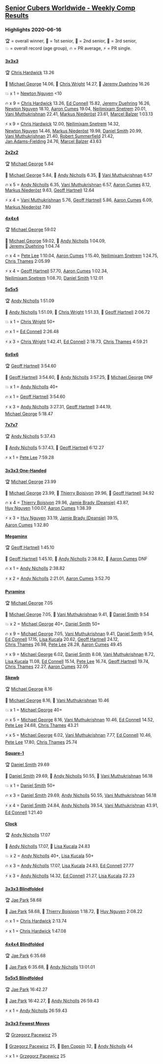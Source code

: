 <style>table {white-space: nowrap;}</style>
<link rel="stylesheet" type="text/css" href="/scw-comp/css/flags.css" />

## [Senior Cubers Worldwide - Weekly Comp Results](/scw-comp/results/)
### Highlights 2020-06-16

<span style="white-space: nowrap;">🏆 = overall winner</span>, <span style="white-space: nowrap;">🥇 = 1st senior</span>, <span style="white-space: nowrap;">🥈 = 2nd senior</span>, <span style="white-space: nowrap;">🥉 = 3rd senior</span>, <span style="white-space: nowrap;">💥 = overall record (age group)</span>, <span style="white-space: nowrap;">🔥 = PR average</span>, <span style="white-space: nowrap;">⚡ = PR single</span>.

#### [3x3x3](333.md)

<span style="white-space: nowrap;">🏆 [Chris Hardwick](../../persons/chris_hardwick/333.md) 13.26</span>

<span style="white-space: nowrap;">🥇 [Michael George](../../persons/michael_george/333.md) 14.06</span>, <span style="white-space: nowrap;">🥈 [Chris Wright](../../persons/chris_wright/333.md) 14.27</span>, <span style="white-space: nowrap;">🥉 [Jeremy Duehring](../../persons/jeremy_duehring/333.md) 16.26</span>

💥 x 1 = <span style="white-space: nowrap;">[Newton Nguyen](../../persons/newton_nguyen/333.md) <10</span>

🔥 x 9 = <span style="white-space: nowrap;">[Chris Hardwick](../../persons/chris_hardwick/333.md) 13.26</span>, <span style="white-space: nowrap;">[Ed Connell](../../persons/ed_connell/333.md) 15.82</span>, <span style="white-space: nowrap;">[Jeremy Duehring](../../persons/jeremy_duehring/333.md) 16.26</span>, <span style="white-space: nowrap;">[Newton Nguyen](../../persons/newton_nguyen/333.md) 18.10</span>, <span style="white-space: nowrap;">[Aaron Cumes](../../persons/aaron_cumes/333.md) 19.04</span>, <span style="white-space: nowrap;">[Neilimixam Snetrem](../../persons/neilimixam_snetrem/333.md) 20.01</span>, <span style="white-space: nowrap;">[Vani Muthukrishnan](../../persons/vani_muthukrishnan/333.md) 22.41</span>, <span style="white-space: nowrap;">[Markus Niederöst](../../persons/markus_niederost/333.md) 23.61</span>, <span style="white-space: nowrap;">[Marcel Balzer](../../persons/marcel_balzer/333.md) 1:03.13</span>

⚡ x 9 = <span style="white-space: nowrap;">[Chris Hardwick](../../persons/chris_hardwick/333.md) 12.00</span>, <span style="white-space: nowrap;">[Neilimixam Snetrem](../../persons/neilimixam_snetrem/333.md) 14.32</span>, <span style="white-space: nowrap;">[Newton Nguyen](../../persons/newton_nguyen/333.md) 14.46</span>, <span style="white-space: nowrap;">[Markus Niederöst](../../persons/markus_niederost/333.md) 19.98</span>, <span style="white-space: nowrap;">[Daniel Smith](../../persons/daniel_smith/333.md) 20.99</span>, <span style="white-space: nowrap;">[Vani Muthukrishnan](../../persons/vani_muthukrishnan/333.md) 21.40</span>, <span style="white-space: nowrap;">[Robert Summerfield](../../persons/robert_summerfield/333.md) 21.42</span>, <span style="white-space: nowrap;">[Jan Adams-Fielding](../../persons/jan_adams_fielding/333.md) 24.76</span>, <span style="white-space: nowrap;">[Marcel Balzer](../../persons/marcel_balzer/333.md) 43.63</span>

#### [2x2x2](222.md)

<span style="white-space: nowrap;">🏆 [Michael George](../../persons/michael_george/222.md) 5.84</span>

<span style="white-space: nowrap;">🥇 [Michael George](../../persons/michael_george/222.md) 5.84</span>, <span style="white-space: nowrap;">🥈 [Andy Nicholls](../../persons/andy_nicholls/222.md) 6.35</span>, <span style="white-space: nowrap;">🥉 [Vani Muthukrishnan](../../persons/vani_muthukrishnan/222.md) 6.57</span>

🔥 x 5 = <span style="white-space: nowrap;">[Andy Nicholls](../../persons/andy_nicholls/222.md) 6.35</span>, <span style="white-space: nowrap;">[Vani Muthukrishnan](../../persons/vani_muthukrishnan/222.md) 6.57</span>, <span style="white-space: nowrap;">[Aaron Cumes](../../persons/aaron_cumes/222.md) 8.12</span>, <span style="white-space: nowrap;">[Markus Niederöst](../../persons/markus_niederost/222.md) 9.63</span>, <span style="white-space: nowrap;">[Geoff Hartnell](../../persons/geoff_hartnell/222.md) 12.64</span>

⚡ x 4 = <span style="white-space: nowrap;">[Vani Muthukrishnan](../../persons/vani_muthukrishnan/222.md) 5.76</span>, <span style="white-space: nowrap;">[Geoff Hartnell](../../persons/geoff_hartnell/222.md) 5.86</span>, <span style="white-space: nowrap;">[Aaron Cumes](../../persons/aaron_cumes/222.md) 6.09</span>, <span style="white-space: nowrap;">[Markus Niederöst](../../persons/markus_niederost/222.md) 7.80</span>

#### [4x4x4](444.md)

<span style="white-space: nowrap;">🏆 [Michael George](../../persons/michael_george/444.md) 59.02</span>

<span style="white-space: nowrap;">🥇 [Michael George](../../persons/michael_george/444.md) 59.02</span>, <span style="white-space: nowrap;">🥈 [Andy Nicholls](../../persons/andy_nicholls/444.md) 1:04.09</span>, <span style="white-space: nowrap;">🥉 [Jeremy Duehring](../../persons/jeremy_duehring/444.md) 1:04.74</span>

🔥 x 4 = <span style="white-space: nowrap;">[Pete Lee](../../persons/pete_lee/444.md) 1:10.04</span>, <span style="white-space: nowrap;">[Aaron Cumes](../../persons/aaron_cumes/444.md) 1:15.40</span>, <span style="white-space: nowrap;">[Neilimixam Snetrem](../../persons/neilimixam_snetrem/444.md) 1:24.75</span>, <span style="white-space: nowrap;">[Chris Thames](../../persons/chris_thames/444.md) 2:05.99</span>

⚡ x 4 = <span style="white-space: nowrap;">[Geoff Hartnell](../../persons/geoff_hartnell/444.md) 57.70</span>, <span style="white-space: nowrap;">[Aaron Cumes](../../persons/aaron_cumes/444.md) 1:02.34</span>, <span style="white-space: nowrap;">[Neilimixam Snetrem](../../persons/neilimixam_snetrem/444.md) 1:08.70</span>, <span style="white-space: nowrap;">[Daniel Smith](../../persons/daniel_smith/444.md) 1:12.01</span>

#### [5x5x5](555.md)

<span style="white-space: nowrap;">🏆 [Andy Nicholls](../../persons/andy_nicholls/555.md) 1:51.09</span>

<span style="white-space: nowrap;">🥇 [Andy Nicholls](../../persons/andy_nicholls/555.md) 1:51.09</span>, <span style="white-space: nowrap;">🥈 [Chris Wright](../../persons/chris_wright/555.md) 1:51.33</span>, <span style="white-space: nowrap;">🥉 [Geoff Hartnell](../../persons/geoff_hartnell/555.md) 2:06.72</span>

💥 x 1 = <span style="white-space: nowrap;">[Chris Wright](../../persons/chris_wright/555.md) 50+</span>

🔥 x 1 = <span style="white-space: nowrap;">[Ed Connell](../../persons/ed_connell/555.md) 2:26.48</span>

⚡ x 3 = <span style="white-space: nowrap;">[Chris Wright](../../persons/chris_wright/555.md) 1:42.41</span>, <span style="white-space: nowrap;">[Ed Connell](../../persons/ed_connell/555.md) 2:18.73</span>, <span style="white-space: nowrap;">[Chris Thames](../../persons/chris_thames/555.md) 4:59.21</span>

#### [6x6x6](666.md)

<span style="white-space: nowrap;">🏆 [Geoff Hartnell](../../persons/geoff_hartnell/666.md) 3:54.60</span>

<span style="white-space: nowrap;">🥇 [Geoff Hartnell](../../persons/geoff_hartnell/666.md) 3:54.60</span>, <span style="white-space: nowrap;">🥈 [Andy Nicholls](../../persons/andy_nicholls/666.md) 3:57.25</span>, <span style="white-space: nowrap;">🥉 [Michael George](../../persons/michael_george/666.md) DNF</span>

💥 x 1 = <span style="white-space: nowrap;">[Andy Nicholls](../../persons/andy_nicholls/666.md) 40+</span>

🔥 x 1 = <span style="white-space: nowrap;">[Geoff Hartnell](../../persons/geoff_hartnell/666.md) 3:54.60</span>

⚡ x 3 = <span style="white-space: nowrap;">[Andy Nicholls](../../persons/andy_nicholls/666.md) 3:27.31</span>, <span style="white-space: nowrap;">[Geoff Hartnell](../../persons/geoff_hartnell/666.md) 3:44.19</span>, <span style="white-space: nowrap;">[Michael George](../../persons/michael_george/666.md) 5:18.47</span>

#### [7x7x7](777.md)

<span style="white-space: nowrap;">🏆 [Andy Nicholls](../../persons/andy_nicholls/777.md) 5:37.43</span>

<span style="white-space: nowrap;">🥇 [Andy Nicholls](../../persons/andy_nicholls/777.md) 5:37.43</span>, <span style="white-space: nowrap;">🥈 [Geoff Hartnell](../../persons/geoff_hartnell/777.md) 6:12.27</span>

⚡ x 1 = <span style="white-space: nowrap;">[Pete Lee](../../persons/pete_lee/777.md) 7:59.28</span>

#### [3x3x3 One-Handed](333oh.md)

<span style="white-space: nowrap;">🏆 [Michael George](../../persons/michael_george/333oh.md) 23.99</span>

<span style="white-space: nowrap;">🥇 [Michael George](../../persons/michael_george/333oh.md) 23.99</span>, <span style="white-space: nowrap;">🥈 [Thierry Boisivon](../../persons/thierry_boisivon/333oh.md) 29.96</span>, <span style="white-space: nowrap;">🥉 [Geoff Hartnell](../../persons/geoff_hartnell/333oh.md) 34.92</span>

🔥 x 4 = <span style="white-space: nowrap;">[Thierry Boisivon](../../persons/thierry_boisivon/333oh.md) 29.96</span>, <span style="white-space: nowrap;">[Jamie Brady (Deansie)](../../persons/jamie_brady/333oh.md) 43.87</span>, <span style="white-space: nowrap;">[Huy Nguyen](../../persons/huy_nguyen/333oh.md) 1:00.07</span>, <span style="white-space: nowrap;">[Aaron Cumes](../../persons/aaron_cumes/333oh.md) 1:38.39</span>

⚡ x 3 = <span style="white-space: nowrap;">[Huy Nguyen](../../persons/huy_nguyen/333oh.md) 33.19</span>, <span style="white-space: nowrap;">[Jamie Brady (Deansie)](../../persons/jamie_brady/333oh.md) 39.15</span>, <span style="white-space: nowrap;">[Aaron Cumes](../../persons/aaron_cumes/333oh.md) 1:32.80</span>

#### [Megaminx](minx.md)

<span style="white-space: nowrap;">🏆 [Geoff Hartnell](../../persons/geoff_hartnell/minx.md) 1:45.10</span>

<span style="white-space: nowrap;">🥇 [Geoff Hartnell](../../persons/geoff_hartnell/minx.md) 1:45.10</span>, <span style="white-space: nowrap;">🥈 [Andy Nicholls](../../persons/andy_nicholls/minx.md) 2:38.82</span>, <span style="white-space: nowrap;">🥉 [Aaron Cumes](../../persons/aaron_cumes/minx.md) DNF</span>

🔥 x 1 = <span style="white-space: nowrap;">[Andy Nicholls](../../persons/andy_nicholls/minx.md) 2:38.82</span>

⚡ x 2 = <span style="white-space: nowrap;">[Andy Nicholls](../../persons/andy_nicholls/minx.md) 2:21.01</span>, <span style="white-space: nowrap;">[Aaron Cumes](../../persons/aaron_cumes/minx.md) 3:52.70</span>

#### [Pyraminx](pyram.md)

<span style="white-space: nowrap;">🏆 [Michael George](../../persons/michael_george/pyram.md) 7.05</span>

<span style="white-space: nowrap;">🥇 [Michael George](../../persons/michael_george/pyram.md) 7.05</span>, <span style="white-space: nowrap;">🥈 [Vani Muthukrishnan](../../persons/vani_muthukrishnan/pyram.md) 9.41</span>, <span style="white-space: nowrap;">🥉 [Daniel Smith](../../persons/daniel_smith/pyram.md) 9.54</span>

💥 x 2 = <span style="white-space: nowrap;">[Michael George](../../persons/michael_george/pyram.md) 40+</span>, <span style="white-space: nowrap;">[Daniel Smith](../../persons/daniel_smith/pyram.md) 50+</span>

🔥 x 9 = <span style="white-space: nowrap;">[Michael George](../../persons/michael_george/pyram.md) 7.05</span>, <span style="white-space: nowrap;">[Vani Muthukrishnan](../../persons/vani_muthukrishnan/pyram.md) 9.41</span>, <span style="white-space: nowrap;">[Daniel Smith](../../persons/daniel_smith/pyram.md) 9.54</span>, <span style="white-space: nowrap;">[Ed Connell](../../persons/ed_connell/pyram.md) 17.15</span>, <span style="white-space: nowrap;">[Lisa Kucala](../../persons/lisa_kucala/pyram.md) 20.62</span>, <span style="white-space: nowrap;">[Geoff Hartnell](../../persons/geoff_hartnell/pyram.md) 24.12</span>, <span style="white-space: nowrap;">[Chris Thames](../../persons/chris_thames/pyram.md) 26.98</span>, <span style="white-space: nowrap;">[Pete Lee](../../persons/pete_lee/pyram.md) 28.28</span>, <span style="white-space: nowrap;">[Aaron Cumes](../../persons/aaron_cumes/pyram.md) 49.45</span>

⚡ x 9 = <span style="white-space: nowrap;">[Michael George](../../persons/michael_george/pyram.md) 6.02</span>, <span style="white-space: nowrap;">[Daniel Smith](../../persons/daniel_smith/pyram.md) 8.08</span>, <span style="white-space: nowrap;">[Vani Muthukrishnan](../../persons/vani_muthukrishnan/pyram.md) 8.72</span>, <span style="white-space: nowrap;">[Lisa Kucala](../../persons/lisa_kucala/pyram.md) 11.08</span>, <span style="white-space: nowrap;">[Ed Connell](../../persons/ed_connell/pyram.md) 15.14</span>, <span style="white-space: nowrap;">[Pete Lee](../../persons/pete_lee/pyram.md) 16.74</span>, <span style="white-space: nowrap;">[Geoff Hartnell](../../persons/geoff_hartnell/pyram.md) 19.74</span>, <span style="white-space: nowrap;">[Chris Thames](../../persons/chris_thames/pyram.md) 22.27</span>, <span style="white-space: nowrap;">[Aaron Cumes](../../persons/aaron_cumes/pyram.md) 32.05</span>

#### [Skewb](skewb.md)

<span style="white-space: nowrap;">🏆 [Michael George](../../persons/michael_george/skewb.md) 8.16</span>

<span style="white-space: nowrap;">🥇 [Michael George](../../persons/michael_george/skewb.md) 8.16</span>, <span style="white-space: nowrap;">🥈 [Vani Muthukrishnan](../../persons/vani_muthukrishnan/skewb.md) 10.46</span>

💥 x 1 = <span style="white-space: nowrap;">[Michael George](../../persons/michael_george/skewb.md) 40+</span>

🔥 x 5 = <span style="white-space: nowrap;">[Michael George](../../persons/michael_george/skewb.md) 8.16</span>, <span style="white-space: nowrap;">[Vani Muthukrishnan](../../persons/vani_muthukrishnan/skewb.md) 10.46</span>, <span style="white-space: nowrap;">[Ed Connell](../../persons/ed_connell/skewb.md) 14.52</span>, <span style="white-space: nowrap;">[Pete Lee](../../persons/pete_lee/skewb.md) 24.68</span>, <span style="white-space: nowrap;">[Chris Thames](../../persons/chris_thames/skewb.md) 43.21</span>

⚡ x 5 = <span style="white-space: nowrap;">[Michael George](../../persons/michael_george/skewb.md) 6.02</span>, <span style="white-space: nowrap;">[Vani Muthukrishnan](../../persons/vani_muthukrishnan/skewb.md) 7.77</span>, <span style="white-space: nowrap;">[Ed Connell](../../persons/ed_connell/skewb.md) 10.46</span>, <span style="white-space: nowrap;">[Pete Lee](../../persons/pete_lee/skewb.md) 17.80</span>, <span style="white-space: nowrap;">[Chris Thames](../../persons/chris_thames/skewb.md) 25.74</span>

#### [Square-1](sq1.md)

<span style="white-space: nowrap;">🏆 [Daniel Smith](../../persons/daniel_smith/sq1.md) 29.69</span>

<span style="white-space: nowrap;">🥇 [Daniel Smith](../../persons/daniel_smith/sq1.md) 29.69</span>, <span style="white-space: nowrap;">🥈 [Andy Nicholls](../../persons/andy_nicholls/sq1.md) 50.55</span>, <span style="white-space: nowrap;">🥉 [Vani Muthukrishnan](../../persons/vani_muthukrishnan/sq1.md) 56.18</span>

💥 x 1 = <span style="white-space: nowrap;">[Daniel Smith](../../persons/daniel_smith/sq1.md) 50+</span>

🔥 x 3 = <span style="white-space: nowrap;">[Daniel Smith](../../persons/daniel_smith/sq1.md) 29.69</span>, <span style="white-space: nowrap;">[Andy Nicholls](../../persons/andy_nicholls/sq1.md) 50.55</span>, <span style="white-space: nowrap;">[Vani Muthukrishnan](../../persons/vani_muthukrishnan/sq1.md) 56.18</span>

⚡ x 4 = <span style="white-space: nowrap;">[Daniel Smith](../../persons/daniel_smith/sq1.md) 24.84</span>, <span style="white-space: nowrap;">[Andy Nicholls](../../persons/andy_nicholls/sq1.md) 39.54</span>, <span style="white-space: nowrap;">[Vani Muthukrishnan](../../persons/vani_muthukrishnan/sq1.md) 43.91</span>, <span style="white-space: nowrap;">[Ed Connell](../../persons/ed_connell/sq1.md) 1:21.40</span>

#### [Clock](clock.md)

<span style="white-space: nowrap;">🏆 [Andy Nicholls](../../persons/andy_nicholls/clock.md) 17.07</span>

<span style="white-space: nowrap;">🥇 [Andy Nicholls](../../persons/andy_nicholls/clock.md) 17.07</span>, <span style="white-space: nowrap;">🥈 [Lisa Kucala](../../persons/lisa_kucala/clock.md) 24.83</span>

💥 x 2 = <span style="white-space: nowrap;">[Andy Nicholls](../../persons/andy_nicholls/clock.md) 40+</span>, <span style="white-space: nowrap;">[Lisa Kucala](../../persons/lisa_kucala/clock.md) 50+</span>

🔥 x 3 = <span style="white-space: nowrap;">[Andy Nicholls](../../persons/andy_nicholls/clock.md) 17.07</span>, <span style="white-space: nowrap;">[Lisa Kucala](../../persons/lisa_kucala/clock.md) 24.83</span>, <span style="white-space: nowrap;">[Ed Connell](../../persons/ed_connell/clock.md) 27.77</span>

⚡ x 3 = <span style="white-space: nowrap;">[Andy Nicholls](../../persons/andy_nicholls/clock.md) 14.32</span>, <span style="white-space: nowrap;">[Ed Connell](../../persons/ed_connell/clock.md) 21.27</span>, <span style="white-space: nowrap;">[Lisa Kucala](../../persons/lisa_kucala/clock.md) 22.23</span>

#### [3x3x3 Blindfolded](333bf.md)

<span style="white-space: nowrap;">🏆 [Jae Park](../../persons/jae_park/333bf.md) 58.68</span>

<span style="white-space: nowrap;">🥇 [Jae Park](../../persons/jae_park/333bf.md) 58.68</span>, <span style="white-space: nowrap;">🥈 [Thierry Boisivon](../../persons/thierry_boisivon/333bf.md) 1:18.72</span>, <span style="white-space: nowrap;">🥉 [Huy Nguyen](../../persons/huy_nguyen/333bf.md) 2:08.22</span>

🔥 x 1 = <span style="white-space: nowrap;">[Chris Hardwick](../../persons/chris_hardwick/333bf.md) 2:13.74</span>

⚡ x 1 = <span style="white-space: nowrap;">[Chris Hardwick](../../persons/chris_hardwick/333bf.md) 1:47.08</span>

#### [4x4x4 Blindfolded](444bf.md)

<span style="white-space: nowrap;">🏆 [Jae Park](../../persons/jae_park/444bf.md) 6:35.68</span>

<span style="white-space: nowrap;">🥇 [Jae Park](../../persons/jae_park/444bf.md) 6:35.68</span>, <span style="white-space: nowrap;">🥈 [Andy Nicholls](../../persons/andy_nicholls/444bf.md) 13:01.01</span>

#### [5x5x5 Blindfolded](555bf.md)

<span style="white-space: nowrap;">🏆 [Jae Park](../../persons/jae_park/555bf.md) 16:42.27</span>

<span style="white-space: nowrap;">🥇 [Jae Park](../../persons/jae_park/555bf.md) 16:42.27</span>, <span style="white-space: nowrap;">🥈 [Andy Nicholls](../../persons/andy_nicholls/555bf.md) 26:59.43</span>

⚡ x 1 = <span style="white-space: nowrap;">[Andy Nicholls](../../persons/andy_nicholls/555bf.md) 26:59.43</span>

#### [3x3x3 Fewest Moves](333fm.md)

<span style="white-space: nowrap;">🏆 [Grzegorz Pacewicz](../../persons/grzegorz_pacewicz/333fm.md) 25</span>

<span style="white-space: nowrap;">🥇 [Grzegorz Pacewicz](../../persons/grzegorz_pacewicz/333fm.md) 25</span>, <span style="white-space: nowrap;">🥈 [Ben Coppin](../../persons/ben_coppin/333fm.md) 32</span>, <span style="white-space: nowrap;">🥉 [Andy Nicholls](../../persons/andy_nicholls/333fm.md) 44</span>

⚡ x 1 = <span style="white-space: nowrap;">[Grzegorz Pacewicz](../../persons/grzegorz_pacewicz/333fm.md) 25</span>


<!-- Global site tag (gtag.js) - Google Analytics -->
<script async src="https://www.googletagmanager.com/gtag/js?id=UA-86348435-3"></script>
<script>window.dataLayer = window.dataLayer || []; function gtag() {dataLayer.push(arguments);} gtag('js', new Date()); gtag('config', 'UA-86348435-3');</script>
